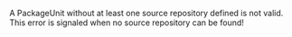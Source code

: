 A PackageUnit without at least one source repository defined is not valid.
This error is signaled when no source repository can be found!